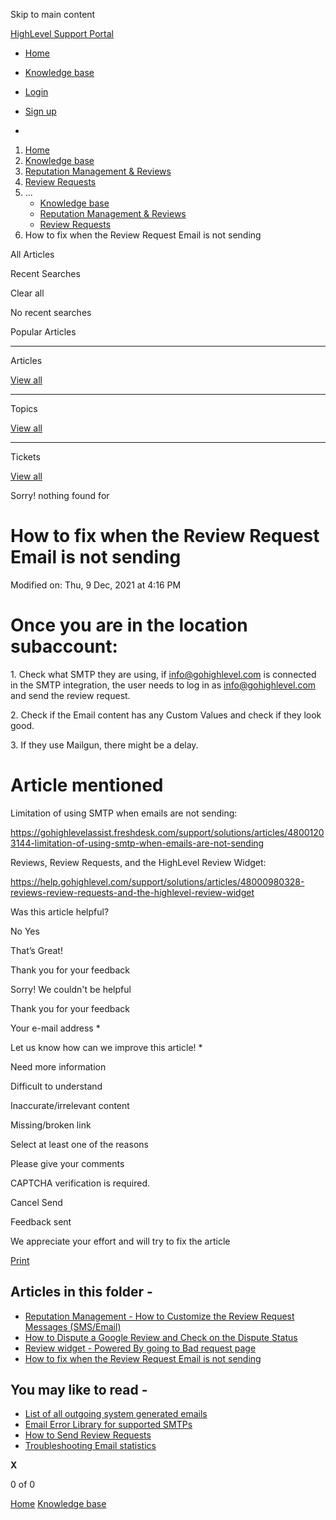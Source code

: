 Skip to main content

[ HighLevel Support Portal ](https://help.gohighlevel.com)

  * [ Home ](/support/home)
  * [ Knowledge base ](/support/solutions)

  * [Login](/support/login)
  * [Sign up](/support/signup)
  * 

  1. [Home](/support/home)
  2. [Knowledge base](/support/solutions)
  3. [Reputation Management & Reviews](/support/solutions/48000449583)
  4. [Review Requests](/support/solutions/folders/48000666025)
  5. ... 
     * [Knowledge base](/support/solutions)
     * [Reputation Management & Reviews](/support/solutions/48000449583)
     * [Review Requests](/support/solutions/folders/48000666025)
  6. How to fix when the Review Request Email is not sending

All  Articles 

Recent Searches

Clear all

No recent searches

Popular Articles

* * *

Articles

[View all](/support/search/solutions)

* * *

Topics

[View all](/support/search/topics)

* * *

Tickets

[View all](/support/search/tickets)

Sorry! nothing found for   

# How to fix when the Review Request Email is not sending

Modified on: Thu, 9 Dec, 2021 at 4:16 PM

# Once you are in the location subaccount:

1\. Check what SMTP they are using, if info@gohighlevel.com is connected in the SMTP integration, the user needs to log in as info@gohighlevel.com and send the review request.

2\. Check if the Email content has any Custom Values and check if they look good.

3\. If they use Mailgun, there might be a delay.

# Article mentioned

Limitation of using SMTP when emails are not sending:

<https://gohighlevelassist.freshdesk.com/support/solutions/articles/48001203144-limitation-of-using-smtp-when-emails-are-not-sending>

Reviews, Review Requests, and the HighLevel Review Widget:

<https://help.gohighlevel.com/support/solutions/articles/48000980328-reviews-review-requests-and-the-highlevel-review-widget>

Was this article helpful?

No  Yes 

That’s Great!

Thank you for your feedback

Sorry! We couldn't be helpful

Thank you for your feedback

Your e-mail address *

Let us know how can we improve this article! *

Need more information 

Difficult to understand 

Inaccurate/irrelevant content 

Missing/broken link 

Select at least one of the reasons 

Please give your comments 

CAPTCHA verification is required. 

Cancel  Send 

Feedback sent

We appreciate your effort and will try to fix the article

[Print](javascript:print\(\))

## Articles in this folder -

  * [Reputation Management - How to Customize the Review Request Messages (SMS/Email)](/support/solutions/articles/48000980328-reputation-management-how-to-customize-the-review-request-messages-sms-email-)
  * [How to Dispute a Google Review and Check on the Dispute Status](/support/solutions/articles/48001180761-how-to-dispute-a-google-review-and-check-on-the-dispute-status)
  * [Review widget - Powered By going to Bad request page](/support/solutions/articles/48001181136-review-widget-powered-by-going-to-bad-request-page)
  * [How to fix when the Review Request Email is not sending](/support/solutions/articles/48001204155-how-to-fix-when-the-review-request-email-is-not-sending)

## You may like to read -

  * [List of all outgoing system generated emails](/support/solutions/articles/48001209235-list-of-all-outgoing-system-generated-emails)
  * [Email Error Library for supported SMTPs](/support/solutions/articles/48001209322-email-error-library-for-supported-smtps)
  * [How to Send Review Requests](/support/solutions/articles/48001222668-how-to-send-review-requests)
  * [Troubleshooting Email statistics](/support/solutions/articles/48001208601-troubleshooting-email-statistics)

**X**

0 of 0 []()

[Home](/support/home) [Knowledge base](/support/solutions)
